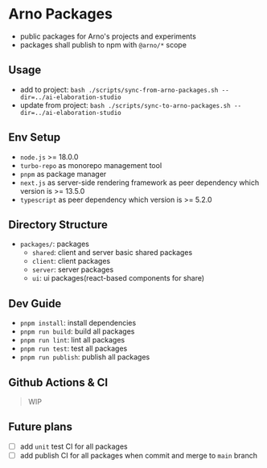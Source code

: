 # Arno Packages

- public packages for Arno's projects and experiments
- packages shall publish to npm with `@arno/*` scope

## Usage

- add to project: `bash ./scripts/sync-from-arno-packages.sh --dir=../ai-elaboration-studio`
- update from project: `bash ./scripts/sync-to-arno-packages.sh --dir=../ai-elaboration-studio`

## Env Setup

- `node.js` >= 18.0.0
- `turbo-repo` as monorepo management tool
- `pnpm` as package manager
- `next.js` as server-side rendering framework as peer dependency which version is >= 13.5.0
- `typescript` as peer dependency which version is >= 5.2.0

## Directory Structure

- `packages/`: packages
  - `shared`: client and server basic shared packages
  - `client`: client packages
  - `server`: server packages
  - `ui`: ui packages(react-based components for share)

## Dev Guide

- `pnpm install`: install dependencies
- `pnpm run build`: build all packages
- `pnpm run lint`: lint all packages
- `pnpm run test`: test all packages
- `pnpm run publish`: publish all packages


## Github Actions & CI

> WIP

## Future plans

- [ ] add `unit` test CI for all packages
- [ ] add publish CI for all packages when commit and merge to `main` branch

